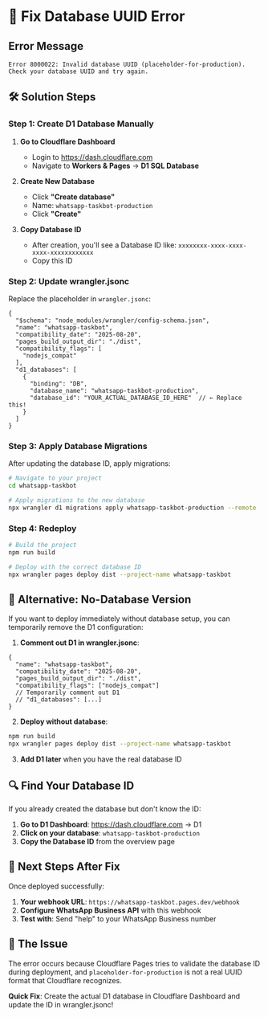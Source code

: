 # 🔧 Fix Database UUID Error

## Error Message
```
Error 8000022: Invalid database UUID (placeholder-for-production). Check your database UUID and try again.
```

## 🛠️ Solution Steps

### Step 1: Create D1 Database Manually

1. **Go to Cloudflare Dashboard**
   - Login to https://dash.cloudflare.com
   - Navigate to **Workers & Pages** → **D1 SQL Database**

2. **Create New Database**
   - Click **"Create database"**
   - Name: `whatsapp-taskbot-production`
   - Click **"Create"**

3. **Copy Database ID**
   - After creation, you'll see a Database ID like: `xxxxxxxx-xxxx-xxxx-xxxx-xxxxxxxxxxxx`
   - Copy this ID

### Step 2: Update wrangler.jsonc

Replace the placeholder in `wrangler.jsonc`:

```jsonc
{
  "$schema": "node_modules/wrangler/config-schema.json",
  "name": "whatsapp-taskbot",
  "compatibility_date": "2025-08-20",
  "pages_build_output_dir": "./dist",
  "compatibility_flags": [
    "nodejs_compat"
  ],
  "d1_databases": [
    {
      "binding": "DB",
      "database_name": "whatsapp-taskbot-production",
      "database_id": "YOUR_ACTUAL_DATABASE_ID_HERE"  // ← Replace this!
    }
  ]
}
```

### Step 3: Apply Database Migrations

After updating the database ID, apply migrations:

```bash
# Navigate to your project
cd whatsapp-taskbot

# Apply migrations to the new database
npx wrangler d1 migrations apply whatsapp-taskbot-production --remote
```

### Step 4: Redeploy

```bash
# Build the project
npm run build

# Deploy with the correct database ID
npx wrangler pages deploy dist --project-name whatsapp-taskbot
```

## 🎯 Alternative: No-Database Version

If you want to deploy immediately without database setup, you can temporarily remove the D1 configuration:

1. **Comment out D1 in wrangler.jsonc**:
```jsonc
{
  "name": "whatsapp-taskbot",
  "compatibility_date": "2025-08-20",
  "pages_build_output_dir": "./dist",
  "compatibility_flags": ["nodejs_compat"]
  // Temporarily comment out D1
  // "d1_databases": [...]
}
```

2. **Deploy without database**:
```bash
npm run build
npx wrangler pages deploy dist --project-name whatsapp-taskbot
```

3. **Add D1 later** when you have the real database ID

## 🔍 Find Your Database ID

If you already created the database but don't know the ID:

1. **Go to D1 Dashboard**: https://dash.cloudflare.com → D1
2. **Click on your database**: `whatsapp-taskbot-production`
3. **Copy the Database ID** from the overview page

## 📱 Next Steps After Fix

Once deployed successfully:

1. **Your webhook URL**: `https://whatsapp-taskbot.pages.dev/webhook`
2. **Configure WhatsApp Business API** with this webhook
3. **Test with**: Send "help" to your WhatsApp Business number

## 🎯 The Issue

The error occurs because Cloudflare Pages tries to validate the database ID during deployment, and `placeholder-for-production` is not a real UUID format that Cloudflare recognizes.

**Quick Fix**: Create the actual D1 database in Cloudflare Dashboard and update the ID in wrangler.jsonc!